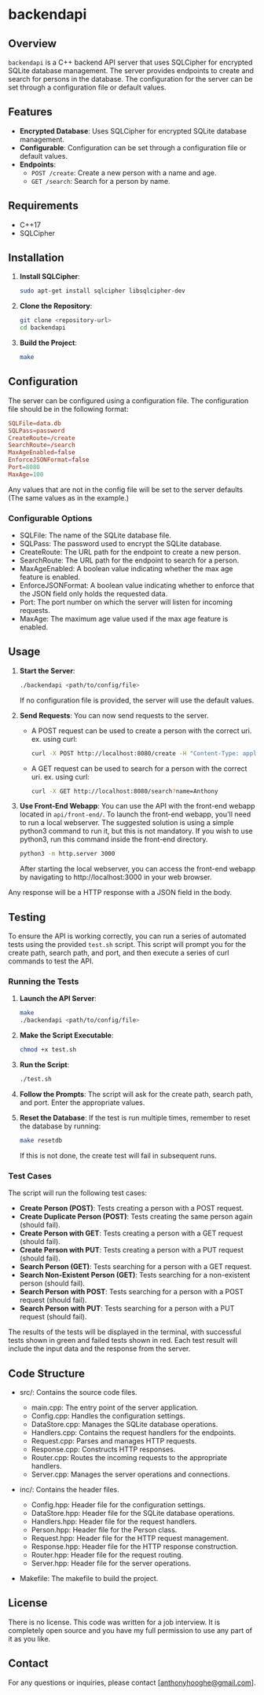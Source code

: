 # backendapi

## Overview

`backendapi` is a C++ backend API server that uses SQLCipher for encrypted SQLite database management. The server provides endpoints to create and search for persons in the database. The configuration for the server can be set through a configuration file or default values.

## Features

- **Encrypted Database**: Uses SQLCipher for encrypted SQLite database management.
- **Configurable**: Configuration can be set through a configuration file or default values.
- **Endpoints**:
  - `POST /create`: Create a new person with a name and age.
  - `GET /search`: Search for a person by name.

## Requirements

- C++17
- SQLCipher

## Installation

1. **Install SQLCipher**:
   ```sh
   sudo apt-get install sqlcipher libsqlcipher-dev
   ```

2. **Clone the Repository**:
    ```sh
    git clone <repository-url>
    cd backendapi
    ```

3. **Build the Project**:
    ```sh
    make
    ```

## Configuration

The server can be configured using a configuration file. The configuration file should be in the following format:
```conf
SQLFile=data.db
SQLPass=password
CreateRoute=/create
SearchRoute=/search
MaxAgeEnabled=false
EnforceJSONFormat=false
Port=8080
MaxAge=100
```
Any values that are not in the config file will be set to the server defaults (The same values as in the example.)

### Configurable Options

- SQLFile: The name of the SQLite database file.
- SQLPass: The password used to encrypt the SQLite database.
- CreateRoute: The URL path for the endpoint to create a new person.
- SearchRoute: The URL path for the endpoint to search for a person.
- MaxAgeEnabled: A boolean value indicating whether the max age feature is enabled.
- EnforceJSONFormat: A boolean value indicating whether to enforce that the JSON field only holds the requested data.
- Port: The port number on which the server will listen for incoming requests.
- MaxAge: The maximum age value used if the max age feature is enabled.

## Usage

1. **Start the Server**:
    ```sh
    ./backendapi <path/to/config/file>
    ```
    If no configuration file is provided, the server will use the default values.

2. **Send Requests**:
You can now send requests to the server. 
    - A POST request can be used to create a person with the correct uri. 
        ex. using curl: 
        ```sh
        curl -X POST http://localhost:8080/create -H "Content-Type: application/json" -d '{"name":"Anthony", "age":25}'
        ```
    - A GET request can be used to search for a person with the correct uri.
        ex. using curl:
        ```sh
        curl -X GET http://localhost:8080/search?name=Anthony
        ```

3. **Use Front-End Webapp**:
You can use the API with the front-end webapp located in `api/front-end/`. To launch the front-end webapp, you'll need to run a local webserver. 
The suggested solution is using a simple python3 command to run it, but this is not mandatory. If you wish to use python3, run this command inside the front-end directory.
    ```sh
    python3 -m http.server 3000
    ```
    After starting the local webserver, you can access the front-end webapp by navigating to http://localhost:3000 in your web browser.

Any response will be a HTTP response with a JSON field in the body. 

## Testing

To ensure the API is working correctly, you can run a series of automated tests using the provided `test.sh` script. This script will prompt you for the create path, search path, and port, and then execute a series of curl commands to test the API.

### Running the Tests

1. **Launch the API Server**:
    ```sh
    make
    ./backendapi <path/to/config/file>
    ```

2. **Make the Script Executable**:
    ```sh
    chmod +x test.sh
    ```

3. **Run the Script**:
    ```sh
    ./test.sh
    ```

4. **Follow the Prompts**: The script will ask for the create path, search path, and port. Enter the appropriate values.

5. **Reset the Database**: If the test is run multiple times, remember to reset the database by running:
    ```sh
    make resetdb
    ```
    If this is not done, the create test will fail in subsequent runs.

### Test Cases

The script will run the following test cases:

- **Create Person (POST)**: Tests creating a person with a POST request.
- **Create Duplicate Person (POST)**: Tests creating the same person again (should fail).
- **Create Person with GET**: Tests creating a person with a GET request (should fail).
- **Create Person with PUT**: Tests creating a person with a PUT request (should fail).
- **Search Person (GET)**: Tests searching for a person with a GET request.
- **Search Non-Existent Person (GET)**: Tests searching for a non-existent person (should fail).
- **Search Person with POST**: Tests searching for a person with a POST request (should fail).
- **Search Person with PUT**: Tests searching for a person with a PUT request (should fail).

The results of the tests will be displayed in the terminal, with successful tests shown in green and failed tests shown in red. Each test result will include the input data and the response from the server.

## Code Structure

- src/: Contains the source code files.
    - main.cpp: The entry point of the server application.
    - Config.cpp: Handles the configuration settings.
    - DataStore.cpp: Manages the SQLite database operations.
    - Handlers.cpp: Contains the request handlers for the endpoints.
    - Request.cpp: Parses and manages HTTP requests.
    - Response.cpp: Constructs HTTP responses.
    - Router.cpp: Routes the incoming requests to the appropriate handlers.
    - Server.cpp: Manages the server operations and connections.

- inc/: Contains the header files.
    - Config.hpp: Header file for the configuration settings.
    - DataStore.hpp: Header file for the SQLite database operations.
    - Handlers.hpp: Header file for the request handlers.
    - Person.hpp: Header file for the Person class.
    - Request.hpp: Header file for the HTTP request management.
    - Response.hpp: Header file for the HTTP response construction.
    - Router.hpp: Header file for the request routing.
    - Server.hpp: Header file for the server operations.

- Makefile: The makefile to build the project.

## License
There is no license. This code was written for a job interview. It is completely open source and you have my full permission to use any part of it as you like.

## Contact
For any questions or inquiries, please contact [anthonyhooghe@gmail.com].

